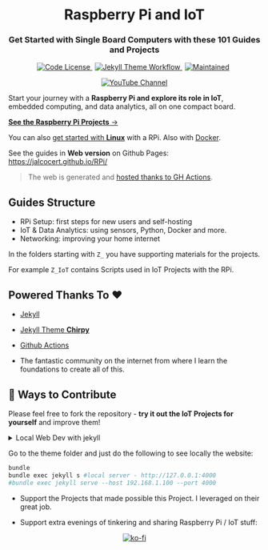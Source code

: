<div align="center">
  <h1>Raspberry Pi and IoT</h1>
</div>

<div align="center">
  <h3>Get Started with Single Board Computers with these 101 Guides and Projects</h3>
</div>


<p align="center">
  <a href="https://github.com/JAlcocerT/RPi?tab=MIT-1-ov-file#readme" style="margin-right: 5px;">
    <img alt="Code License" src="https://img.shields.io/badge/License-MIT-blue.svg" />
  </a>
  <a href="https://github.com/JAlcocerT/RPi/actions/workflows/pages-deploy.yml" style="margin-right: 5px;">
    <img alt="Jekyll Theme Workflow" src="https://github.com/JAlcocerT/RPi/actions/workflows/pages-deploy.yml/badge.svg" />
  </a>
  <a href="https://GitHub.com/JAlcocerT/RPi/graphs/commit-activity" style="margin-right: 5px;">
    <img alt="Maintained" src="https://img.shields.io/badge/Maintained%3F-yes-green.svg" />
  </a>
</p>

<p align="center">
  <a href="https://youtube.com/@JAlcocerTech">
    <img alt="YouTube Channel" src="https://img.shields.io/badge/YouTube-Channel-red" />
  </a>
</p>


Start your journey with a **Raspberry Pi and explore its role in IoT**, embedded computing, and data analytics, all on one compact board. 

[**See the Raspberry Pi Projects** →][demo]

You can also [get started with **Linux**](https://jalcocert.github.io/Linux/) with a RPi. Also with [Docker](https://github.com/JAlcocerT/Docker).

See the guides in **Web version** on Github Pages: <https://jalcocert.github.io/RPi/>

> The web is generated and [hosted thanks to GH Actions](https://jalcocert.github.io/JAlcocerT/how-to-use-github-pages/).

## Guides Structure

* RPi Setup: first steps for new users and self-hosting
* IoT & Data Analytics: using sensors, Python, Docker and more.
* Networking: improving your home internet

In the folders starting with `Z_` you have supporting materials for the projects.

For example `Z_IoT` contains Scripts used in IoT Projects with the RPi.

## Powered Thanks To :heart:

* [Jekyll](https://github.com/jekyll/jekyll)
* [Jekyll Theme **Chirpy**](https://github.com/cotes2020/jekyll-theme-chirpy/)
* [Github Actions](https://fossengineer.com/docker-github-actions-cicd/)

* The fantastic community on the internet from where I learn the foundations to create all of this.

## :loudspeaker: Ways to Contribute 

Please feel free to fork the repository - **try it out the IoT Projects for yourself** and improve them!

<details>
  <summary>Local Web Dev with jekyll</summary>

```sh
#https://jekyllrb.com/docs/installation/
sudo apt install ruby-full build-essential zlib1g-dev && \
echo '# Install Ruby Gems to ~/.gem' >> ~/.bashrc && \
echo 'export GEM_HOME="$HOME/.gem"' >> ~/.bashrc && \
echo 'export PATH="$HOME/.gem/bin:$PATH"' >> ~/.bashrc && \
source ~/.bashrc && \
#gem update --system && \
gem install jekyll bundler

###https://www.ruby-lang.org/en/downloads/releases/
sudo apt install -y libssl-dev libreadline-dev zlib1g-dev libyaml-dev libffi-dev libgdbm-dev
curl -O https://cache.ruby-lang.org/pub/ruby/3.2/ruby-3.2.0.tar.gz
tar -xvzf ruby-3.2.0.tar.gz && cd ./ruby-3.2.0
./configure
make
sudo make install
ruby -v
```

</details>



Go to the theme folder and just do the following to see locally the website:

```sh
bundle
bundle exec jekyll s #local server - http://127.0.0.1:4000
#bundle exec jekyll serve --host 192.168.1.100 --port 4000
```

* Support the Projects that made possible this Project. I leveraged on their great job.

* Support extra evenings of tinkering and sharing Raspberry Pi / IoT stuff:

<p align="center">
  <a href="https://ko-fi.com/Z8Z1QPGUM">
    <img src="https://ko-fi.com/img/githubbutton_sm.svg" alt="ko-fi" />
  </a>
</p>


[demo]: https://jalcocert.github.io/RPi/
